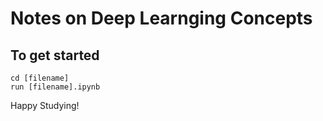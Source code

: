 # Notes on Deep Learnging Concepts

## To get started
```
cd [filename]
run [filename].ipynb
```

Happy Studying!
